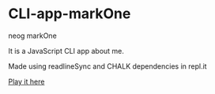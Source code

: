 # CLI-app-markOne
neog markOne

It is a JavaScript CLI app about me.

Made using readlineSync and CHALK dependencies in repl.it

[Play it here](https://replit.com/@ranitasahaa1230/markOne?embed=1&output=1)
